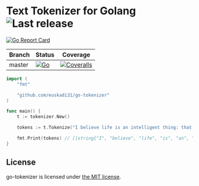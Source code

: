 # Text Tokenizer for Golang ![Last release](https://img.shields.io/github/release/euskadi31/go-tokenizer.svg)

[![Go Report Card](https://goreportcard.com/badge/github.com/euskadi31/go-tokenizer)](https://goreportcard.com/report/github.com/euskadi31/go-tokenizer)

| Branch | Status                                                                                                                                                    | Coverage                                                                                                                                             |
| ------ | --------------------------------------------------------------------------------------------------------------------------------------------------------- | ---------------------------------------------------------------------------------------------------------------------------------------------------- |
| master | [![Go](https://github.com/euskadi31/go-tokenizer/actions/workflows/go.yml/badge.svg)](https://github.com/euskadi31/go-tokenizer/actions/workflows/go.yml) | [![Coveralls](https://img.shields.io/coveralls/euskadi31/go-tokenizer/master.svg)](https://coveralls.io/github/euskadi31/go-tokenizer?branch=master) |

```go
import (
    "fmt"

    "github.com/euskadi31/go-tokenizer"
)

func main() {
    t := tokenizer.New()

    tokens := t.Tokenize("I believe life is an intelligent thing: that things aren't random.")

    fmt.Print(tokens) // []string{"I", "believe", "life", "is", "an", "intelligent", "thing", "that", "things", "aren't", "random"}
}

```

## License

go-tokenizer is licensed under [the MIT license](LICENSE.md).
